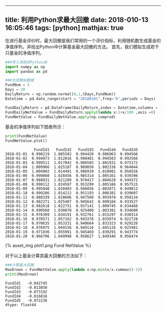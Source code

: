 
---
title: 利用Python求最大回撤
date: 2018-010-13 16:05:46
tags: [python]
mathjax: true
---


在进行基金评价时，最大回撤是我们常用的一个评价指标，利用随机数生成基金的净值序列，并给出Python中计算基金最大回撤的方法。
首先，我们模拟生成若干只基金的净值序列。


```python
###导入用到的Python库
import numpy as np
import pandas as pd

###生成模拟数据
FundNum = 5
Days = 20
DailyReturn = np.random.normal(0,1,(Days,FundNum))
Datetime = pd.date_range(start = "20180101",freq='D',periods = Days)

FundDailyReturn = pd.DataFrame(DailyReturn,index = Datetime,columns = ['FundId'+str(i+1) for i in range(FundNum)])
FundDailyNetValue = FundDailyReturn.apply(lambda x:1+x/100 ,axis =0)
FundNetValue = FundDailyNetValue.apply(np.cumprod)
```

基金的净值序列如下图表所示：


```python
print(FundNetValue)
FundNetValue.plot()
```

                 FundId1   FundId2   FundId3   FundId4   FundId5
    2018-01-01  0.998219  1.005502  0.994420  0.986963  0.994566
    2018-01-02  0.994973  1.012016  0.998481  0.994503  0.992566
    2018-01-03  0.999511  1.017042  0.986585  1.001931  0.975172
    2018-01-04  1.009966  1.025187  0.989050  1.002336  0.964044
    2018-01-05  1.004902  1.014491  0.986939  1.010981  0.956556
    2018-01-06  0.999060  1.028456  0.985314  1.005161  0.939396
    2018-01-07  0.988831  1.021289  0.970417  1.004620  0.949372
    2018-01-08  0.990112  1.024587  0.953299  1.005186  0.957515
    2018-01-09  0.995848  1.020403  0.946856  1.002071  0.949812
    2018-01-10  0.999286  1.014212  0.951193  1.006381  0.939607
    2018-01-11  0.988339  1.028606  0.947508  0.993978  0.950134
    2018-01-12  0.982271  1.025407  0.945642  0.999184  0.933527
    2018-01-13  0.982618  1.022751  0.937141  1.009745  0.934466
    2018-01-14  0.990560  1.030870  0.925400  1.003381  0.934680
    2018-01-15  0.976309  1.034191  0.932761  1.015297  0.930314
    2018-01-16  0.970571  1.057162  0.943378  1.035074  0.922728
    2018-01-17  0.970635  1.053331  0.940664  1.033323  0.929226
    2018-01-18  0.976975  1.049156  0.949116  1.045126  0.925981
    2018-01-19  0.971836  1.055991  0.945469  1.039291  0.943774
    2018-01-20  0.966796  1.049998  0.958627  1.049346  0.956474
    




{% asset_img plot1.png Fund NetValue %}



对于以上基金计算其最大回撤的方法如下：


```python
###计算最大回撤
MaxDrown = FundNetValue.apply(lambda x:np.min(x/x.cummax()-1))
print(MaxDrown)
```

    FundId1   -0.042745
    FundId2   -0.013850
    FundId3   -0.073192
    FundId4   -0.016818
    FundId5   -0.072230
    dtype: float64
    


```python

```
